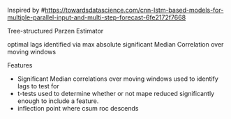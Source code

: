 Inspired by
#https://towardsdatascience.com/cnn-lstm-based-models-for-multiple-parallel-input-and-multi-step-forecast-6fe2172f7668

Tree-structured Parzen Estimator

optimal lags identified via max absolute significant Median Correlation over moving windows


Features
* Significant Median correlations over moving windows used to identify lags to test for
* t-tests used to determine whether or not mape reduced significantly enough to include a feature.
* inflection point where csum roc descends